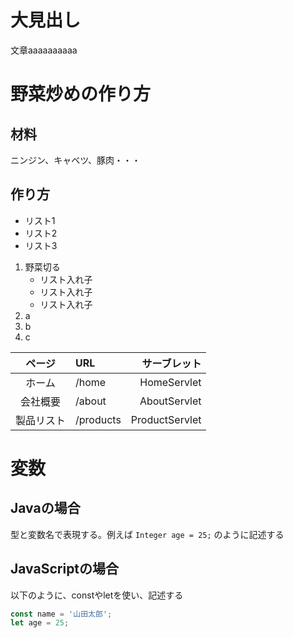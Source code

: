 # 大見出し
文章aaaaaaaaaa

# 野菜炒めの作り方
## 材料
ニンジン、キャベツ、豚肉・・・
## 作り方
- リスト1
- リスト2
- リスト3

1. 野菜切る
    - リスト入れ子
    - リスト入れ子
    - リスト入れ子
1. a
1. b
1. c

| ページ | URL | サーブレット |
|:----------:|:----------|---------------:|
| ホーム | /home | HomeServlet |
| 会社概要 | /about | AboutServlet |
| 製品リスト | /products | ProductServlet |

# 変数
## Javaの場合
型と変数名で表現する。例えば `Integer age = 25;` のように記述する
## JavaScriptの場合
以下のように、constやletを使い、記述する
```javascript
const name = '山田太郎';
let age = 25;
```
